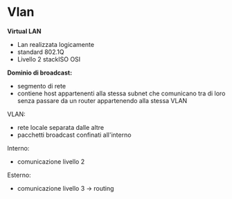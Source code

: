 # Vlan

**Virtual LAN**
- Lan realizzata logicamente
- standard 802.1Q
- Livello 2 stackISO OSI

**Dominio di broadcast:**
- segmento di rete
- contiene host appartenenti alla stessa subnet che comunicano tra di loro senza passare da un router appartenendo alla stessa VLAN

VLAN:
- rete locale separata dalle altre
- pacchetti broadcast confinati all'interno

Interno:
- comunicazione livello 2

Esterno:
- comunicazione livello 3 -> routing 
<!--stackedit_data:
eyJoaXN0b3J5IjpbLTIyNjUzODI5NF19
-->